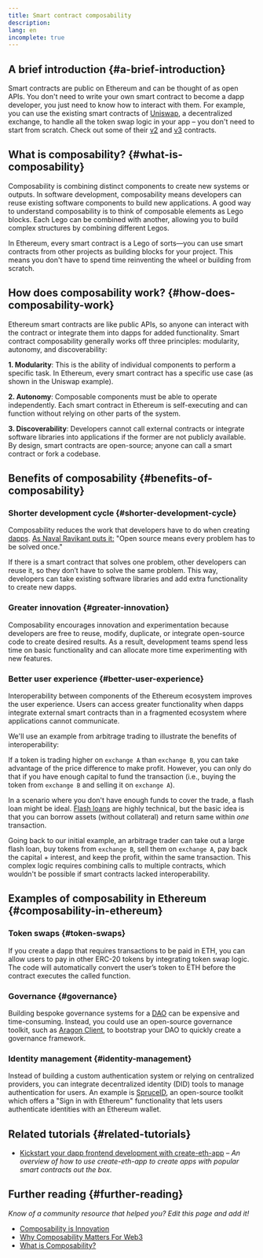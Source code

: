 ```yaml
---
title: Smart contract composability
description:
lang: en
incomplete: true
---
```


## A brief introduction {#a-brief-introduction}

Smart contracts are public on Ethereum and can be thought of as open APIs. You don't need to write your own smart contract to become a dapp developer, you just need to know how to interact with them. For example, you can use the existing smart contracts of [Uniswap](https://uniswap.exchange/swap), a decentralized exchange, to handle all the token swap logic in your app – you don't need to start from scratch. Check out some of their [v2](https://github.com/Uniswap/uniswap-v2-core/tree/master/contracts) and [v3](https://github.com/Uniswap/uniswap-v3-core/tree/main/contracts) contracts.

## What is composability? {#what-is-composability}

Composability is combining distinct components to create new systems or outputs. In software development, composability means developers can reuse existing software components to build new applications. A good way to understand composability is to think of composable elements as Lego blocks. Each Lego can be combined with another, allowing you to build complex structures by combining different Legos.

In Ethereum, every smart contract is a Lego of sorts—you can use smart contracts from other projects as building blocks for your project. This means you don't have to spend time reinventing the wheel or building from scratch.

## How does composability work? {#how-does-composability-work}

Ethereum smart contracts are like public APIs, so anyone can interact with the contract or integrate them into dapps for added functionality. Smart contract composability generally works off three principles: modularity, autonomy, and discoverability:

**1. Modularity**: This is the ability of individual components to perform a specific task. In Ethereum, every smart contract has a specific use case (as shown in the Uniswap example).

**2. Autonomy**: Composable components must be able to operate independently. Each smart contract in Ethereum is self-executing and can function without relying on other parts of the system.

**3. Discoverability**: Developers cannot call external contracts or integrate software libraries into applications if the former are not publicly available. By design, smart contracts are open-source; anyone can call a smart contract or fork a codebase.

## Benefits of composability {#benefits-of-composability}

### Shorter development cycle {#shorter-development-cycle}

Composability reduces the work that developers have to do when creating [dapps](/dapps/#what-are-dapps). [As Naval Ravikant puts it:](https://twitter.com/naval/status/1444366754650656770) "Open source means every problem has to be solved once."

If there is a smart contract that solves one problem, other developers can reuse it, so they don’t have to solve the same problem. This way, developers can take existing software libraries and add extra functionality to create new dapps.

### Greater innovation {#greater-innovation}

Composability encourages innovation and experimentation because developers are free to reuse, modify, duplicate, or integrate open-source code to create desired results. As a result, development teams spend less time on basic functionality and can allocate more time experimenting with new features.

### Better user experience {#better-user-experience}

Interoperability between components of the Ethereum ecosystem improves the user experience. Users can access greater functionality when dapps integrate external smart contracts than in a fragmented ecosystem where applications cannot communicate.

We'll use an example from arbitrage trading to illustrate the benefits of interoperability:

If a token is trading higher on `exchange A` than `exchange B`, you can take advantage of the price difference to make profit. However, you can only do that if you have enough capital to fund the transaction (i.e., buying the token from `exchange B` and selling it on `exchange A`).

In a scenario where you don't have enough funds to cover the trade, a flash loan might be ideal. [Flash loans](/defi/#flash-loans) are highly technical, but the basic idea is that you can borrow assets (without collateral) and return same within _one_ transaction.

Going back to our initial example, an arbitrage trader can take out a large flash loan, buy tokens from `exchange B`, sell them on `exchange A`, pay back the capital + interest, and keep the profit, within the same transaction. This complex logic requires combining calls to multiple contracts, which wouldn't be possible if smart contracts lacked interoperability.

## Examples of composability in Ethereum {#composability-in-ethereum}

### Token swaps {#token-swaps}

If you create a dapp that requires transactions to be paid in ETH, you can allow users to pay in other ERC-20 tokens by integrating token swap logic. The code will automatically convert the user’s token to ETH before the contract executes the called function.

### Governance {#governance}

Building bespoke governance systems for a [DAO](/dao/) can be expensive and time-consuming. Instead, you could use an open-source governance toolkit, such as [Aragon Client](https://client.aragon.org/), to bootstrap your DAO to quickly create a governance framework.

### Identity management {#identity-management}

Instead of building a custom authentication system or relying on centralized providers, you can integrate decentralized identity (DID) tools to manage authentication for users. An example is [SpruceID](https://www.spruceid.com/), an open-source toolkit which offers a "Sign in with Ethereum" functionality that lets users authenticate identities with an Ethereum wallet.

## Related tutorials {#related-tutorials}

- [Kickstart your dapp frontend development with create-eth-app](/developers/tutorials/kickstart-your-dapp-frontend-development-with-create-eth-app/) _– An overview of how to use create-eth-app to create apps with popular smart contracts out the box._

## Further reading {#further-reading}

_Know of a community resource that helped you? Edit this page and add it!_

- [Composability is Innovation](https://future.a16z.com/how-composability-unlocks-crypto-and-everything-else/)
- [Why Composability Matters For Web3](https://hackernoon.com/why-composability-matters-for-web3)
- [What is Composability?](https://blog.aragon.org/what-is-composability/#:~:text=Aragon,connect%20to%20every%20other%20piece.)
